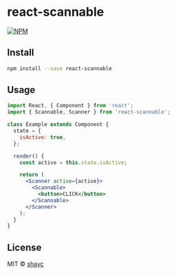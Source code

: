 # react-scannable

>

[![NPM](https://img.shields.io/npm/v/react-scannable.svg)](https://www.npmjs.com/package/react-scannable)

## Install

```bash
npm install --save react-scannable
```

## Usage

```jsx
import React, { Component } from 'react';
import { Scannable, Scanner } from 'react-scannable';

class Example extends Component {
  state = {
    isActive: true,
  };

  render() {
    const active = this.state.isActive;

    return (
      <Scanner active={active}>
        <Scannable>
          <button>CLICK</button>
        </Scannable>
      </Scanner>
    );
  }
}
```

## License

MIT © [shayc](https://github.com/shayc)
